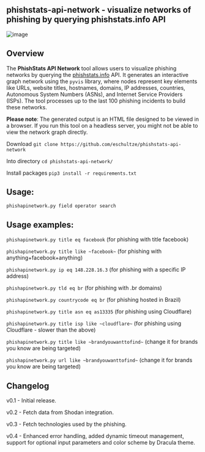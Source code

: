 ## phishstats-api-network - visualize networks of phishing by querying phishstats.info API

![image](https://github.com/user-attachments/assets/0c1f904c-0aa4-436f-bf0b-1dca3a484fa3)

## Overview

The **PhishStats API Network** tool allows users to visualize phishing networks by querying the [phishstats.info](https://phishstats.info) API. It generates an interactive graph network using the `pyvis` library, where nodes represent key elements like URLs, website titles, hostnames, domains, IP addresses, countries, Autonomous System Numbers (ASNs), and Internet Service Providers (ISPs). The tool processes up to the last 100 phishing incidents to build these networks.

**Please note**: The generated output is an HTML file designed to be viewed in a browser. If you run this tool on a headless server, you might not be able to view the network graph directly.

Download `git clone https://github.com/eschultze/phishstats-api-network`

Into directory `cd phishstats-api-network/`

Install packages `pip3 install -r requirements.txt`

## Usage:
`phishapinetwork.py field operator search`

## Usage examples:
`phishapinetwork.py title eq facebook` (for phishing with title facebook)

`phishapinetwork.py title like ~facebook~` (for phishing with anything+facebook+anything)

`phishapinetwork.py ip eq 148.228.16.3` (for phishing with a specific IP address)

`phishapinetwork.py tld eq br` (for phishing with .br domains)

`phishapinetwork.py countrycode eq br` (for phishing hosted in Brazil)

`phishapinetwork.py title asn eq as13335` (for phishing using Cloudflare)

`phishapinetwork.py title isp like ~cloudflare~` (for phishing using Cloudflare - slower than the above)

`phishapinetwork.py title like ~brandyouwanttofind~` (change it for brands you know are being targeted)

`phishapinetwork.py url like ~brandyouwanttofind~` (change it for brands you know are being targeted)

## Changelog
v0.1 - Initial release.

v0.2 - Fetch data from Shodan integration.

v0.3 - Fetch technologies used by the phishing.

v0.4 - Enhanced error handling, added dynamic timeout management, support for optional input parameters and color scheme by Dracula theme.
